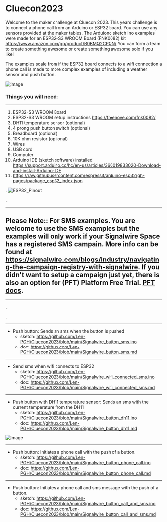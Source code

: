 # Cluecon2023


Welcome to the maker challenge at Cluecon 2023.  This years challenge is to connect a phone call from an Arduino or ESP32 board.  You can use any sensors provided at the maker tables.  The Arduiono sketch ino examples were made for an ESP32-S3 WROOM Board (FNK0082) kit https://www.amazon.com/gp/product/B0BMQ2CPQN/  You can form a team to create something awesome or create something awesome solo if you like!

The examples scale from if the ESP32 board connects to a wifi connection a phone call is made to more complex examples of including a weather sensor and push button.




<p align="center">
  
![image](https://github.com/Len-PGH/Cluecon2023/assets/13131198/a4db6512-fe8c-46cc-8ffc-c0c45dfa2bda)

  
</p>

### Things you will need:
---------------

1. ESP32-S3 WROOM Board
2. ESP32-S3 WROOM setup instructions [https://freenove.com/fnk0082/ ](https://github.com/Freenove/Freenove_Ultimate_Starter_Kit_for_ESP32_S3/archive/refs/heads/main.zip)
3. DH11 temperature sensor (optional)
4. 4 prong push button switch (optional)
5. Breadboard (optional)
6. 10K ohm resistor (optional)
7. Wires
8. USB cord
9. Computer
10. Arduino IDE (sketch software) installed https://support.arduino.cc/hc/en-us/articles/360019833020-Download-and-install-Arduino-IDE
11. https://raw.githubusercontent.com/espressif/arduino-esp32/gh-pages/package_esp32_index.json

.
![ESP32_Pinout](https://github.com/Len-PGH/Cluecon2023/assets/13131198/5299ce58-95a9-4804-9b1a-0e51573f9f35)

.

-------------------
## Please Note:: For SMS examples. You are welcome to use the SMS examples but the examples will only work if your Signalwire Space has a registered SMS campain. More info can be found at https://signalwire.com/blogs/industry/navigating-the-campaign-registry-with-signalwire. If you didn't want to setup a campaign just yet, there is also an option for (PFT) Platform Free Trial. [PFT docs](https://developer.signalwire.com/guides/messaging/platform-free-trial/).
---------------------

.

.

---------------
* Push button:  Sends an sms when the button is pushed
  - sketch: https://github.com/Len-PGH/Cluecon2023/blob/main/Signalwire_button_sms.ino
  - doc: https://github.com/Len-PGH/Cluecon2023/blob/main/Signalwire_button_sms.md
---------------
* Send sms when wifi connects to ESP32
  - sketch: https://github.com/Len-PGH/Cluecon2023/blob/main/Signalwire_wifi_connected_sms.ino
  - doc: https://github.com/Len-PGH/Cluecon2023/blob/main/Signalwire_wifi_connected_sms.md
---------------
* Push button with DH11 temperature sensor: Sends an sms with the current temperature from the DH11
  - sketch: https://github.com/Len-PGH/Cluecon2023/blob/main/Signalwire_button_dh11.ino
  - doc: https://github.com/Len-PGH/Cluecon2023/blob/main/Signalwire_button_dh11.md

<p align="center">
  
![image](https://github.com/Len-PGH/Cluecon2023/assets/13131198/ae366d4d-d592-4066-9ab9-84b9211fe337)

 </p> 

---------------
* Push button: Initiates a phone call with the push of a button.
  - sketch: https://github.com/Len-PGH/Cluecon2023/blob/main/Signalwire_button_phone_call.ino
  - doc: https://github.com/Len-PGH/Cluecon2023/blob/main/Signalwire_button_phone_call.md
---------------
* Push button: Initiates a phone call and sms message with the push of a button.
  - sketch: https://github.com/Len-PGH/Cluecon2023/blob/main/Signalwire_button_call_and_sms.ino
  - doc: https://github.com/Len-PGH/Cluecon2023/blob/main/Signalwire_button_call_and_sms.md


